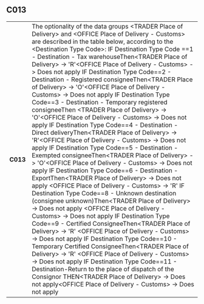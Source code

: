 ## C013
<table>
 <tr>
  <th>
   C013
  </th>
  <td>
   The optionality of the data groups &lt;TRADER Place of Delivery&gt; and &lt;OFFICE Place of Delivery - Customs&gt; are described in the table below, according to the &lt;Destination Type Code&gt;: IF Destination Type Code ==1 - Destination - Tax warehouseThen&lt;TRADER Place of Delivery&gt; -&gt; 'R'&lt;OFFICE Place of Delivery - Customs&gt; -&gt; Does not apply IF Destination Type Code==2 - Destination - Registered consigneeThen&lt;TRADER Place of Delivery&gt; -&gt; 'O'&lt;OFFICE Place of Delivery - Customs&gt; -&gt; Does not apply IF Destination Type Code==3 - Destination - Temporary registered consigneeThen &lt;TRADER Place of Delivery&gt; -&gt; 'O'&lt;OFFICE Place of Delivery - Customs&gt; -&gt; Does not apply IF Destination Type Code==4 - Destination - Direct deliveryThen&lt;TRADER Place of Delivery&gt; -&gt; 'R'&lt;OFFICE Place of Delivery - Customs&gt; -&gt; Does not apply IF Destination Type Code==5 - Destination - Exempted consigneeThen&lt;TRADER Place of Delivery&gt; -&gt; 'O'&lt;OFFICE Place of Delivery - Customs&gt; -&gt; Does not apply IF Destination Type Code==6 - Destination - ExportThen&lt;TRADER Place of Delivery&gt; -&gt; Does not apply &lt;OFFICE Place of Delivery - Customs&gt; -&gt; 'R' IF Destination Type Code==8 - Unknown destination (consignee unknown)Then&lt;TRADER Place of Delivery&gt; -&gt; Does not apply &lt;OFFICE Place of Delivery - Customs&gt; -&gt; Does not apply IF Destination Type Code==9 - Certified ConsigneeThen&lt;TRADER Place of Delivery&gt; -&gt; 'R' &lt;OFFICE Place of Delivery - Customs&gt; -&gt; Does not apply  IF Destination Type Code==10 - Temporary Certified ConsigneeThen&lt;TRADER Place of Delivery&gt; -&gt; 'R' &lt;OFFICE Place of Delivery - Customs&gt; -&gt; Does not apply IF Destination Type Code==11 - Destination-Return to the place of dispatch of the Consignor THEN&lt;TRADER Place of Delivery&gt; -&gt; Does not apply&lt;OFFICE Place of Delivery - Customs&gt; -&gt; Does not apply
  </td>
 </tr>
</table>
